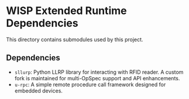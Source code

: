 # WISP Extended Runtime Dependencies
This directory contains submodules used by this project.

## Dependencies
* `sllurp`: Python LLRP library for interacting with RFID reader. A custom fork is maintained for multi-OpSpec support and API enhancements.
* `u-rpc`: A simple remote procedure call framework designed for embedded devices.
